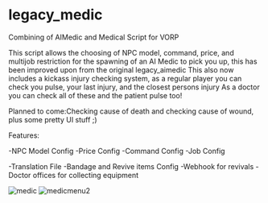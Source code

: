 # legacy_medic
Combining of AIMedic and Medical Script for VORP

This script allows the choosing of NPC model, command, price, and multijob restriction for the
spawning of an AI Medic to pick you up, this has been improved upon from the original legacy_aimedic
This also now includes a kickass injury checking system, as a regular player you can check you pulse, your last injury, and the closest persons injury
As a doctor you can check all of these and the patient pulse too!

Planned to come:Checking cause of death and checking cause of wound, plus some pretty UI stuff ;)


Features:

-NPC Model Config
-Price Config
-Command Config
-Job Config

-Translation File
-Bandage and Revive items Config
-Webhook for revivals
-Doctor offices for collecting equipment

![medic](https://user-images.githubusercontent.com/82676805/205779863-d3d9d7c1-b3da-4265-b5b2-8903d48a8e0b.jpg)
![medicmenu2](https://user-images.githubusercontent.com/82676805/205779865-0bf39e3e-a161-40d0-92a4-35209aab3975.jpg)

